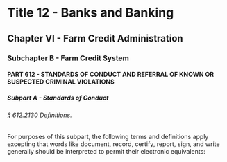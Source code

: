 
# Title 12 - Banks and Banking
## Chapter VI - Farm Credit Administration
### Subchapter B - Farm Credit System
#### PART 612 - STANDARDS OF CONDUCT AND REFERRAL OF KNOWN OR SUSPECTED CRIMINAL VIOLATIONS
##### Subpart A - Standards of Conduct
###### § 612.2130 Definitions.

For purposes of this subpart, the following terms and definitions apply excepting that words like document, record, certify, report, sign, and write generally should be interpreted to permit their electronic equivalents:
